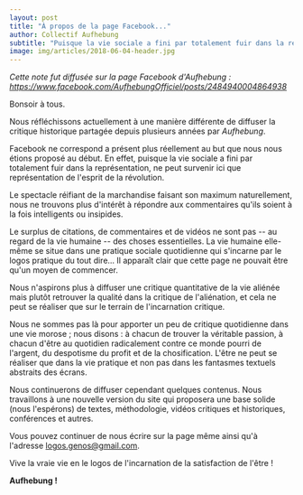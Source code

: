 ```yaml
---
layout: post
title: "À propos de la page Facebook..."
author: Collectif Aufhebung
subtitle: "Puisque la vie sociale a fini par totalement fuir dans la représentation, sur Facebook ne peut survenir que représentation de l'esprit de la révolution."
image: img/articles/2018-06-04-header.jpg
---
```


*Cette note fut diffusée sur la page Facebook d'Aufhebung : <https://www.facebook.com/AufhebungOfficiel/posts/2484940004864938>*

Bonsoir à tous.

Nous réfléchissons actuellement à une manière différente de diffuser la critique historique partagée depuis plusieurs années par *Aufhebung*.

Facebook ne correspond a présent plus réellement au but que nous nous étions proposé au début. En effet, puisque la vie sociale a fini par totalement fuir dans la représentation, ne peut survenir ici que représentation de l'esprit de la révolution.

Le spectacle réifiant de la marchandise faisant son maximum naturellement, nous ne trouvons plus d'intérêt à répondre aux commentaires qu'ils soient à la fois intelligents ou insipides.

Le surplus de citations, de commentaires et de vidéos ne sont pas -- au regard de la vie humaine -- des choses essentielles. La vie humaine elle-même se situe dans une pratique sociale quotidienne qui s'incarne par le logos pratique du tout dire... Il apparaît clair que cette page ne pouvait être qu'un moyen de commencer.

Nous n'aspirons plus à diffuser une critique quantitative de la vie aliénée mais plutôt retrouver la qualité dans la critique de l'aliénation, et cela ne peut se réaliser que sur le terrain de l'incarnation critique.

Nous ne sommes pas là pour apporter un peu de critique quotidienne dans une vie morose ; nous disons : à chacun de trouver la véritable passion, à chacun d'être au quotidien radicalement contre ce monde pourri de l'argent, du despotisme du profit et de la chosification. L'être ne peut se réaliser que dans la vie pratique et non pas dans les fantasmes textuels abstraits des écrans.

Nous continuerons de diffuser cependant quelques contenus. Nous travaillons à une nouvelle version du site qui proposera une base solide (nous l'espérons) de textes, méthodologie, vidéos critiques et historiques, conférences et autres.

Vous pouvez continuer de nous écrire sur la page même ainsi qu'à l'adresse <logos.genos@gmail.com>.

Vive la vraie vie en le logos de l'incarnation de la satisfaction de l'être !

**Aufhebung !**

